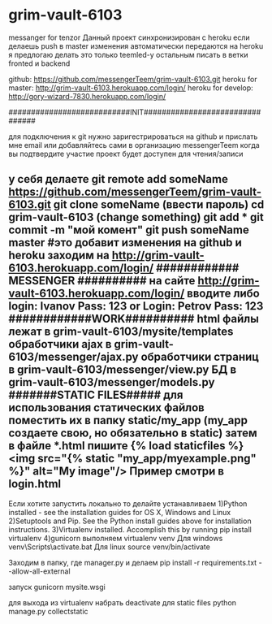 # grim-vault-6103
messanger for tenzor
Данный проект синхронизирован с heroku
если делаешь  push в master изменения автоматически передаются на heroku
я предлогаю делать это только teemled-у 
остальным писать в ветки fronted и backend

github: https://github.com/messengerTeem/grim-vault-6103.git
heroku for master: http://grim-vault-6103.herokuapp.com/login/
heroku for develop: http://gory-wizard-7830.herokuapp.com/login/

###########################INIT################################

для подключения к git нужно заригестрироваться на github и прислать мне email
или добавляйтесь сами в организацию messengerTeem
когда вы подтвердите участие проект будет доступен для чтения/записи

у себя делаете 
git remote add someName https://github.com/messengerTeem/grim-vault-6103.git 
git clone someName 
(ввести пароль) 
cd grim-vault-6103 
(change something) 
git add * 
git commit -m "мой комент"
git push someName master #это добавит изменения на github и heroku
заходим на  http://grim-vault-6103.herokuapp.com/login/
############ MESSENGER ##########
на сайте http://grim-vault-6103.herokuapp.com/login/ вводите либо
login: Ivanov
Pass: 123
or 
Login: Petrov
Pass: 123
############WORK##########
html файлы лежат в grim-vault-6103/mysite/templates
обработчики ajax в grim-vault-6103/messenger/ajax.py
обработчики страниц в grim-vault-6103/messenger/view.py
БД в grim-vault-6103/messenger/models.py
#######STATIC FILES#####
для использования статических файлов поместить их в папку static/my_app
(my_app создаете свою, но обязательно в static)
затем в файле *.html пишите
{% load staticfiles %}
<img src="{% static "my_app/myexample.png" %}" alt="My image"/>
Пример смотри в login.html
----------------------------
Если хотите запустить локально то делайте
устанавливаем
1)Python installed - see the installation guides for OS X, Windows and Linux
2)Setuptools and Pip. See the Python install guides above for installation instructions.
3)Virtualenv installed. Accomplish this by running pip install virtualenv 
4)gunicorn 
выполняем
virtualenv venv
Для windows
venv\Scripts\activate.bat 
Для linux
source venv/bin/activate

Заходим в папку, где manager.py и делаем
pip install -r requirements.txt --allow-all-external

запуск
gunicorn mysite.wsgi

для выхода из virtualenv набрать 
deactivate
для static files
python manage.py collectstatic 
